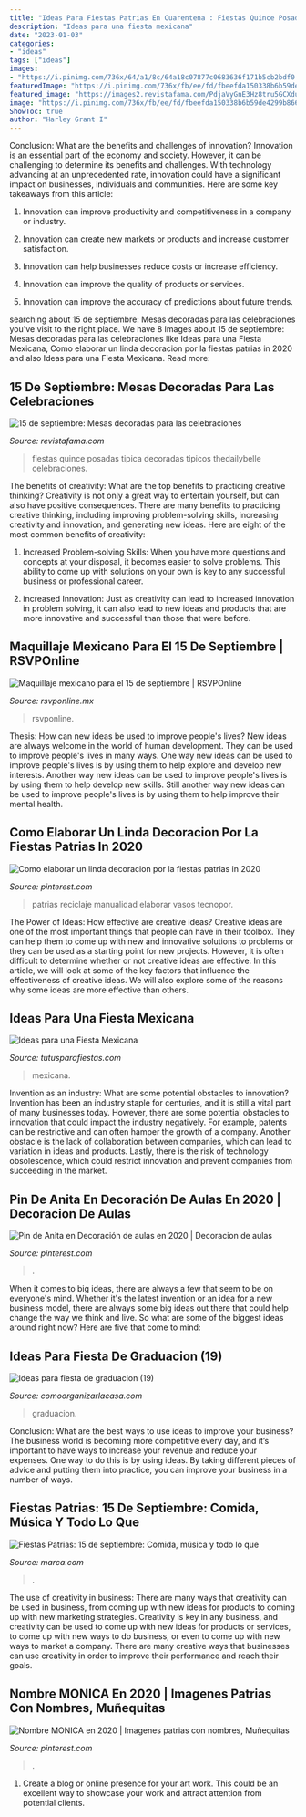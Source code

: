 ```yaml
---
title: "Ideas Para Fiestas Patrias En Cuarentena : Fiestas Quince Posadas Tipica Decoradas Tipicos Thedailybelle Celebraciones"
description: "Ideas para una fiesta mexicana"
date: "2023-01-03"
categories:
- "ideas"
tags: ["ideas"]
images:
- "https://i.pinimg.com/736x/64/a1/8c/64a18c07877c0683636f171b5cb2bdf0.jpg"
featuredImage: "https://i.pinimg.com/736x/fb/ee/fd/fbeefda150338b6b59de4299b866efb9.jpg"
featured_image: "https://images2.revistafama.com/PdjaVyGnE3Hz8tru5GCXdu26IQ8=/0x530/uploads/media/2020/09/14/decoracion-hecha-en-casa.jpg"
image: "https://i.pinimg.com/736x/fb/ee/fd/fbeefda150338b6b59de4299b866efb9.jpg"
ShowToc: true
author: "Harley Grant I"
---
```



Conclusion: What are the benefits and challenges of innovation?
Innovation is an essential part of the economy and society. However, it can be challenging to determine its benefits and challenges. With technology advancing at an unprecedented rate, innovation could have a significant impact on businesses, individuals and communities. Here are some key takeaways from this article:
1. Innovation can improve productivity and competitiveness in a company or industry.

2. Innovation can create new markets or products and increase customer satisfaction.

3. Innovation can help businesses reduce costs or increase efficiency.

4. Innovation can improve the quality of products or services.

5. Innovation can improve the accuracy of predictions about future trends.

	

		
searching about 15 de septiembre: Mesas decoradas para las celebraciones you've visit to the right place. We have 8 Images about 15 de septiembre: Mesas decoradas para las celebraciones like Ideas para una Fiesta Mexicana, Como elaborar un linda decoracion por la fiestas patrias in 2020 and also Ideas para una Fiesta Mexicana. Read more:
		
    
## 15 De Septiembre: Mesas Decoradas Para Las Celebraciones

<img loading=lazy src="https://images2.revistafama.com/PdjaVyGnE3Hz8tru5GCXdu26IQ8=/0x530/uploads/media/2020/09/14/decoracion-hecha-en-casa.jpg" onerror="this.onerror=null;this.src='https://tse4.mm.bing.net/th?id=OIP.ccp0i39S-Fng7gVYRwzR7AAAAA&amp;pid=15.1';" alt="15 de septiembre: Mesas decoradas para las celebraciones">

_Source: revistafama.com_

>fiestas quince posadas tipica decoradas tipicos thedailybelle celebraciones. 

	

The benefits of creativity: What are the top benefits to practicing creative thinking?
Creativity is not only a great way to entertain yourself, but can also have positive consequences. There are many benefits to practicing creative thinking, including improving problem-solving skills, increasing creativity and innovation, and generating new ideas. Here are eight of the most common benefits of creativity:
1. Increased Problem-solving Skills: When you have more questions and concepts at your disposal, it becomes easier to solve problems. This ability to come up with solutions on your own is key to any successful business or professional career.

2. increased Innovation: Just as creativity can lead to increased innovation in problem solving, it can also lead to new ideas and products that are more innovative and successful than those that were before.

    
## Maquillaje Mexicano Para El 15 De Septiembre | RSVPOnline

<img loading=lazy src="https://cdn2.rsvponline.mx/files/rsvp/styles/serie_image_logo/public/images/galleries/2020/karlaleosmakeup.jpg" onerror="this.onerror=null;this.src='https://tse3.mm.bing.net/th?id=OIP.CO2Td2UHlU__RkjfI_S1QQHaFj&amp;pid=15.1';" alt="Maquillaje mexicano para el 15 de septiembre | RSVPOnline">

_Source: rsvponline.mx_

>rsvponline. 

	

Thesis: How can new ideas be used to improve people's lives?
New ideas are always welcome in the world of human development. They can be used to improve people's lives in many ways. One way new ideas can be used to improve people's lives is by using them to help explore and develop new interests. Another way new ideas can be used to improve people's lives is by using them to help develop new skills. Still another way new ideas can be used to improve people's lives is by using them to help improve their mental health.

    
## Como Elaborar Un Linda Decoracion Por La Fiestas Patrias In 2020

<img loading=lazy src="https://i.pinimg.com/736x/fb/ee/fd/fbeefda150338b6b59de4299b866efb9.jpg" onerror="this.onerror=null;this.src='https://tse3.mm.bing.net/th?id=OIP.ODkourPtq_hSIJqYybRqLQHaLH&amp;pid=15.1';" alt="Como elaborar un linda decoracion por la fiestas patrias in 2020">

_Source: pinterest.com_

>patrias reciclaje manualidad elaborar vasos tecnopor. 

	

The Power of Ideas: How effective are creative ideas?
Creative ideas are one of the most important things that people can have in their toolbox. They can help them to come up with new and innovative solutions to problems or they can be used as a starting point for new projects. However, it is often difficult to determine whether or not creative ideas are effective. In this article, we will look at some of the key factors that influence the effectiveness of creative ideas. We will also explore some of the reasons why some ideas are more effective than others.

    
## Ideas Para Una Fiesta Mexicana

<img loading=lazy src="https://tutusparafiestas.com/wp-content/uploads/2017/08/ideas-para-una-fiesta-mexicana-11.jpg" onerror="this.onerror=null;this.src='https://tse1.mm.bing.net/th?id=OIP.uRr4OJS_C-vw5NYrnjy0lQHaK4&amp;pid=15.1';" alt="Ideas para una Fiesta Mexicana">

_Source: tutusparafiestas.com_

>mexicana. 

	

Invention as an industry: What are some potential obstacles to innovation?
Invention has been an industry staple for centuries, and it is still a vital part of many businesses today. However, there are some potential obstacles to innovation that could impact the industry negatively. For example, patents can be restrictive and can often hamper the growth of a company. Another obstacle is the lack of collaboration between companies, which can lead to variation in ideas and products. Lastly, there is the risk of technology obsolescence, which could restrict innovation and prevent companies from succeeding in the market.

    
## Pin De Anita En Decoración De Aulas En 2020 | Decoracion De Aulas

<img loading=lazy src="https://i.pinimg.com/736x/60/b6/03/60b60378eb40cdb42a3131d6c20c134c.jpg" onerror="this.onerror=null;this.src='https://tse1.mm.bing.net/th?id=OIP.S9d2ra2_uXfj8gY6bIPy2wHaJ3&amp;pid=15.1';" alt="Pin de Anita en Decoración de aulas en 2020 | Decoracion de aulas">

_Source: pinterest.com_

>. 

	

When it comes to big ideas, there are always a few that seem to be on everyone's mind. Whether it's the latest invention or an idea for a new business model, there are always some big ideas out there that could help change the way we think and live. So what are some of the biggest ideas around right now? Here are five that come to mind: 

    
## Ideas Para Fiesta De Graduacion (19)

<img loading=lazy src="https://comoorganizarlacasa.com/wp-content/uploads/2016/05/Ideas-para-fiesta-de-graduacion-19.jpg" onerror="this.onerror=null;this.src='https://tse4.mm.bing.net/th?id=OIP.rKUN0z2NU3KO9pJBiP1hYwHaJ5&amp;pid=15.1';" alt="Ideas para fiesta de graduacion (19)">

_Source: comoorganizarlacasa.com_

>graduacion. 

	

Conclusion: What are the best ways to use ideas to improve your business?
The business world is becoming more competitive every day, and it’s important to have ways to increase your revenue and reduce your expenses. One way to do this is by using ideas. By taking different pieces of advice and putting them into practice, you can improve your business in a number of ways.

    
## Fiestas Patrias: 15 De Septiembre: Comida, Música Y Todo Lo Que

<img loading=lazy src="https://e00-marca.uecdn.es/assets/multimedia/imagenes/2020/09/14/16000967111990.jpg" onerror="this.onerror=null;this.src='https://tse3.mm.bing.net/th?id=OIP.F3vDH-phHuaWvD7SH-xpCgHaEK&amp;pid=15.1';" alt="Fiestas Patrias: 15 de septiembre: Comida, música y todo lo que">

_Source: marca.com_

>. 

	

The use of creativity in business: There are many ways that creativity can be used in business, from coming up with new ideas for products to coming up with new marketing strategies.
Creativity is key in any business, and creativity can be used to come up with new ideas for products or services, to come up with new ways to do business, or even to come up with new ways to market a company. There are many creative ways that businesses can use creativity in order to improve their performance and reach their goals.

    
## Nombre MONICA En 2020 | Imagenes Patrias Con Nombres, Muñequitas

<img loading=lazy src="https://i.pinimg.com/736x/64/a1/8c/64a18c07877c0683636f171b5cb2bdf0.jpg" onerror="this.onerror=null;this.src='https://tse1.mm.bing.net/th?id=OIP.HnutNEgxpA8LYskVAPsacgHaLH&amp;pid=15.1';" alt="Nombre MONICA en 2020 | Imagenes patrias con nombres, Muñequitas">

_Source: pinterest.com_

>. 

	

1. Create a blog or online presence for your art work. This could be an excellent way to showcase your work and attract attention from potential clients.

